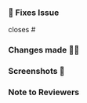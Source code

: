<!--- THESE ARE COMMENTS, AND WON'T BE VISIBLE, DON'T WORRY 

🔴🔴🔴 PLEASE USE PROPER PR TITLE, IT'S SUPER IMPORTANT 
🔴🔴🔴 ALL LOWER CASE CHARACTERS ONLY 

EXAMPLES👇🏻👇🏻  

feat: added new footer links
fix: changes to the buggy buttons
docs: upgrades to the readme file
chore(deps): bumping up the dependencies
chore(refactor): refactored legacy codes for server

🔴🔴🔴 MAKE SURE YOU FOLLOW THESE !  -->


### 🚧 Fixes Issue <!--- ADD YOUR ISSUE NUMBER LIKE #11 (NO SPACES BETWEEN # & ISSUE NUMBER) -->

closes #


### Changes made 👷🏻 <!--- A clear and concise (minimum 2 line) description of what you have done to successfully close your assigned issue.--->



### Screenshots <!--- (Remove this section if no SS) --> 📸


### Note to Reviewers <!--- Any new files? or anything you feel to let us know! --->

